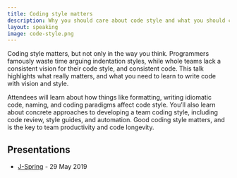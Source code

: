 ```yaml
---
title: Coding style matters
description: Why you should care about code style and what you should care about
layout: speaking
image: code-style.png
---
```


Coding style matters, but not only in the way you think. Programmers famously waste time arguing indentation styles, while whole teams lack a consistent vision for their code style, and consistent code. This talk highlights what really matters, and what you need to learn to write code with vision and style.

Attendees will learn about how things like formatting, writing idiomatic code, naming, and coding paradigms affect code style. You’ll also learn about concrete approaches to developing a team coding style, including code review, style guides, and automation. Good coding style matters, and is the key to team productivity and code longevity.

## Presentations

* [J-Spring](https://jspring.nl/sessions/coding-style-matters-why-you-should-care-about-code-style-and-what-you-should-care-about/) - 29 May 2019
